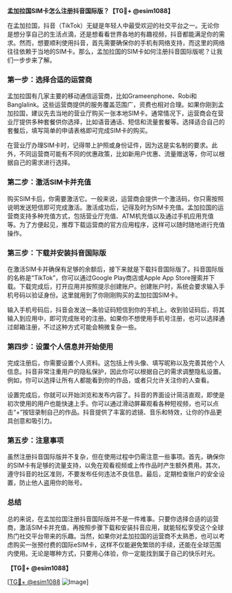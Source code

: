 **孟加拉国SIM卡怎么注册抖音国际版？【TG💪+ @esim1088】**

在孟加拉国，抖音（TikTok）无疑是年轻人中最受欢迎的社交平台之一。无论你是想分享自己的生活点滴，还是想看看世界各地的有趣视频，抖音都能满足你的需求。然而，想要顺利使用抖音，首先需要确保你的手机有网络支持，而这里的网络往往依赖于当地的SIM卡。那么，孟加拉国的SIM卡如何注册抖音国际版呢？让我们一步步来了解。

### 第一步：选择合适的运营商

孟加拉国有几家主要的移动通信运营商，比如Grameenphone、Robi和Banglalink。这些运营商提供的服务覆盖范围广，资费也相对合理。如果你刚到孟加拉国，建议先去当地的营业厅购买一张本地SIM卡。通常情况下，运营商会在营业厅提供多种套餐供你选择，比如语音通话、短信和流量套餐等。选择适合自己的套餐后，填写简单的申请表格即可完成SIM卡的购买。

在营业厅办理SIM卡时，记得带上护照或身份证件，因为这是实名制的要求。此外，不同运营商可能有不同的优惠政策，比如新用户优惠、流量赠送等，你可以根据自己的需求进行选择。

### 第二步：激活SIM卡并充值

购买SIM卡后，你需要激活它。一般来说，运营商会提供一个激活码，你只需按照说明发送短信即可完成激活。激活成功后，记得及时为SIM卡充值。孟加拉国的运营商支持多种充值方式，包括营业厅充值、ATM机充值以及通过手机应用充值等。为了方便起见，推荐下载运营商的官方应用程序，这样可以随时随地进行充值操作。

### 第三步：下载并安装抖音国际版

在激活SIM卡并确保有足够的余额后，接下来就是下载抖音国际版了。抖音国际版的名称是“TikTok”，你可以通过Google Play商店或Apple App Store搜索并下载。下载完成后，打开应用并按照提示创建账户。创建账户时，系统会要求输入手机号码以验证身份。这里就用到了你刚刚购买的孟加拉国SIM卡。

输入手机号码后，抖音会发送一条验证码短信到你的手机上。收到验证码后，将其输入到应用中，即可完成账号的注册。如果你不想使用手机号注册，也可以选择通过邮箱注册，不过这种方式可能会稍微复杂一些。

### 第四步：设置个人信息并开始使用

完成注册后，你需要设置个人资料。这包括上传头像、填写昵称以及完善其他个人信息。抖音非常注重用户的隐私保护，因此你可以根据自己的需求调整隐私设置。例如，你可以选择让所有人都能看到你的作品，或者只允许关注你的人查看。

设置完成后，你就可以开始浏览和发布内容了。抖音的界面设计简洁直观，即使是初次使用的用户也能快速上手。你可以通过滑动屏幕观看各种短视频，也可以点击“+”按钮录制自己的作品。抖音提供了丰富的滤镜、音乐和特效，让你的作品更具创意和吸引力。

### 第五步：注意事项

虽然注册抖音国际版并不复杂，但在使用过程中仍需注意一些事项。首先，确保你的SIM卡有足够的流量支持，以免在观看视频或上传作品时产生额外费用。其次，遵守抖音的社区准则，不要发布任何违法不良信息。最后，定期检查账户的安全设置，防止他人盗用你的账号。

### 总结

总的来说，在孟加拉国注册抖音国际版并不是一件难事。只要你选择合适的运营商，激活SIM卡并充值，再按照步骤下载和安装抖音应用，就能轻松享受这个全球热门社交平台带来的乐趣。当然，如果你对孟加拉国的运营商不太熟悉，也可以考虑购买一张预付费的国际eSIM卡，这样不仅能避免繁琐的手续，还能在全球范围内使用。无论是哪种方式，只要用心体验，你一定能找到属于自己的快乐时光。

**【TG💪+ @esim1088】**

[[TG💪+ @esim1088](https://t.me/s/esim1088) ![Image](https://i.postimg.cc/4NQfJmqS/Snipaste-2025-05-13-00-14-12.png)]